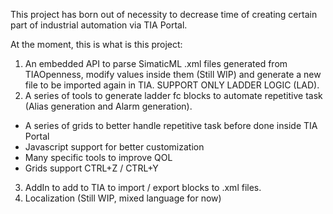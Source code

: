 This project has born out of necessity to decrease time of creating certain part of industrial automation via TIA Portal.

At the moment, this is what is this project:
1) An embedded API to parse SimaticML .xml files generated from TIAOpenness, modify values inside them (Still WIP) and generate a new file to be imported again in TIA. SUPPORT ONLY LADDER LOGIC (LAD).
2) A series of tools to generate ladder fc blocks to automate repetitive task (Alias generation and Alarm generation).
  - A series of grids to better handle repetitive task before done inside TIA Portal
  - Javascript support for better customization
  - Many specific tools to improve QOL
  - Grids support CTRL+Z / CTRL+Y
3) AddIn to add to TIA to import / export blocks to .xml files.
4) Localization (Still WIP, mixed language for now)

